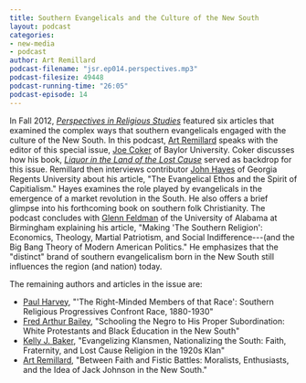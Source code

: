 ```yaml
---
title: Southern Evangelicals and the Culture of the New South
layout: podcast
categories:
- new-media
- podcast
author: Art Remillard
podcast-filename: "jsr.ep014.perspectives.mp3"
podcast-filesize: 49448
podcast-running-time: "26:05"
podcast-episode: 14
---
```


In Fall 2012, *[Perspectives in Religious Studies][]* featured six
articles that examined the complex ways that southern evangelicals
engaged with the culture of the New South. In this podcast, [Art
Remillard][] speaks with the editor of this special issue, [Joe Coker][]
of Baylor University. Coker discusses how his book, *[Liquor in the Land
of the Lost Cause][]* served as backdrop for this issue. Remillard then
interviews contributor [John Hayes][] of Georgia Regents University
about his article, "The Evangelical Ethos and the Spirit of
Capitialism." Hayes examines the role played by evangelicals in the
emergence of a market revolution in the South. He also offers a brief
glimpse into his forthcoming book on southern folk Christianity. The
podcast concludes with [Glenn Feldman][] of the University of Alabama at
Birmingham explaining his article, "Making 'The Southern Religion':
Economics, Theology, Martial Patriotism, and Social Indifference---(and
the Big Bang Theory of Modern American Politics." He emphasizes that the
"distinct" brand of southern evangelicalism born in the New South still
influences the region (and nation) today.

The remaining authors and articles in the issue are:

-   [Paul Harvey][], "'The Right-Minded Members of that Race': Southern
    Religious Progressives Confront Race, 1880-1930"
-   [Fred Arthur Bailey][], "Schooling the Negro to His Proper
    Subordination: White Protestants and Black Education in the New
    South"
-   [Kelly J. Baker][], "Evangelizing Klansmen, Nationalizing the South:
    Faith, Fraternity, and Lost Cause Religion in the 1920s Klan"
-   [Art Remillard][], "Between Faith and Fistic Battles: Moralists,
    Enthusiasts, and the Idea of Jack Johnson in the New South."

  [Perspectives in Religious Studies]: http://www.baylor.edu/prs/
  [Art Remillard]: http://www.francis.edu/arthur-remillard/
  [Joe Coker]: http://www.baylor.edu/religion/index.php?id=66206
  [Liquor in the Land of the Lost Cause]: http://www.kentuckypress.com/live/title_detail.php?titleid=1018
  [John Hayes]: http://www.aug.edu/history_and_anthropology/HAP%20html/HAPFac.htm
  [Glenn Feldman]: http://www.uab.edu/history/faculty/766-glen-feldman-phd
  [Paul Harvey]: http://paulharvey.org/
  [Fred Arthur Bailey]: http://www.acu.edu/catalog/2010_11/departments/cas/history.html
  [Kelly J. Baker]: http://www.kellyjbaker.com/

